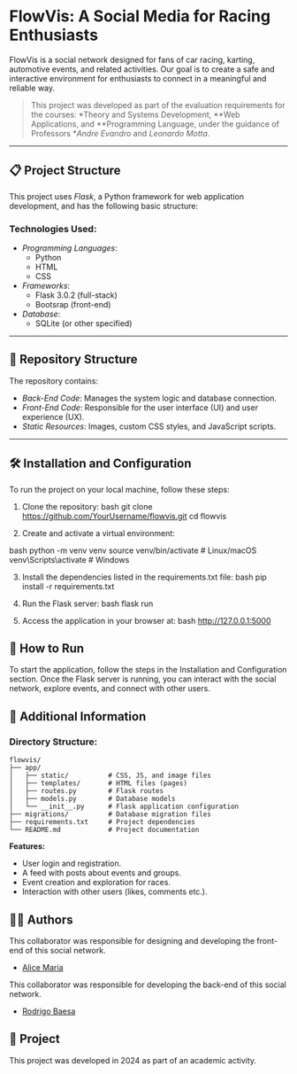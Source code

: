 # FlowVis: A Social Media for Racing Enthusiasts

FlowVis is a social network designed for fans of car racing, karting, automotive events, and related activities. Our goal is to create a safe and interactive environment for enthusiasts to connect in a meaningful and reliable way.

> This project was developed as part of the evaluation requirements for the courses: *Theory and Systems Development, **Web Applications, and **Programming Language, under the guidance of Professors **Andre Evandro* and *Leonardo Motta*.

---

## 📋 Project Structure

This project uses *Flask*, a Python framework for web application development, and has the following basic structure:

### Technologies Used:
- *Programming Languages*:
  - Python
  - HTML
  - CSS
- *Frameworks*:
  - Flask 3.0.2 (full-stack)
  - Bootsrap (front-end)
- *Database*:
  - SQLite (or other specified)

---

## 📁 Repository Structure

The repository contains:
- *Back-End Code*: Manages the system logic and database connection.
- *Front-End Code*: Responsible for the user interface (UI) and user experience (UX).
- *Static Resources*: Images, custom CSS styles, and JavaScript scripts.

---

## 🛠️ Installation and Configuration

To run the project on your local machine, follow these steps:

1. Clone the repository:
bash
git clone https://github.com/YourUsername/flowvis.git
cd flowvis


2. Create and activate a virtual environment:

bash
    python -m venv venv
    source venv/bin/activate  # Linux/macOS
    venv\Scripts\activate     # Windows


3. Install the dependencies listed in the requirements.txt file:
bash
pip install -r requirements.txt


4. Run the Flask server:
bash
flask run


5. Access the application in your browser at:
 bash
http://127.0.0.1:5000


## 🚀 How to Run
To start the application, follow the steps in the Installation and Configuration section. Once the Flask server is running, you can interact with the social network, explore events, and connect with other users.

## 📖 Additional Information
### Directory Structure:
```plaintext
flowvis/
├── app/
│   ├── static/          # CSS, JS, and image files
│   ├── templates/       # HTML files (pages)
│   ├── routes.py        # Flask routes
│   ├── models.py        # Database models
│   └── __init__.py      # Flask application configuration
├── migrations/          # Database migration files
├── requirements.txt     # Project dependencies
└── README.md            # Project documentation
```

**Features:**
- User login and registration.
- A feed with posts about events and groups.
- Event creation and exploration for races.
- Interaction with other users (likes, comments etc.).

## 👩‍💻 Authors
This collaborator was responsible for designing and developing the front-end of this social network.
- [Alice Maria](https://github.com/LiceeIF)

This collaborator was responsible for developing the back-end of this social network.
- [Rodrigo Baesa](https://github.com/RodrigoBaesa)

## 📆 Project
This project was developed in 2024 as part of an academic activity.